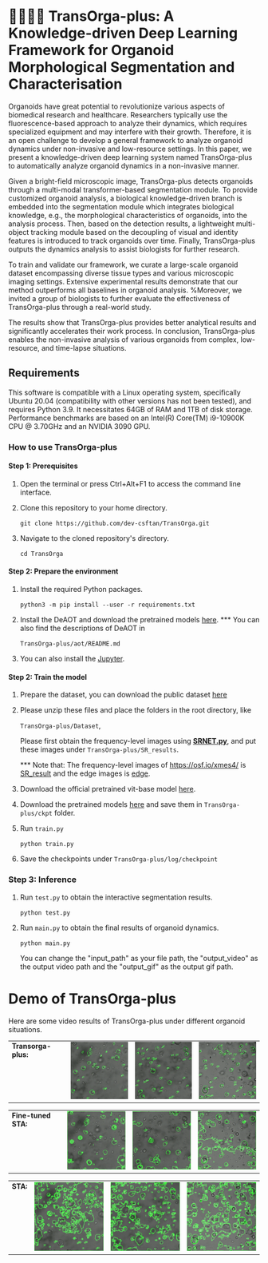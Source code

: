 # 🧑‍🔬🔬🦠 TransOrga-plus: A Knowledge-driven Deep Learning Framework for Organoid Morphological Segmentation and Characterisation

Organoids have great potential to revolutionize various aspects of biomedical research and healthcare. Researchers typically use the fluorescence-based approach to analyze their dynamics, which requires specialized equipment and may interfere with their growth. Therefore, it is an open challenge to develop a general framework to analyze organoid dynamics under non-invasive and low-resource settings. In this paper, we present a knowledge-driven deep learning system named TransOrga-plus to automatically analyze organoid dynamics in a non-invasive manner.

Given a bright-field microscopic image, TransOrga-plus detects organoids through a multi-modal transformer-based segmentation module. To provide customized organoid analysis, a biological knowledge-driven branch is embedded into the segmentation module which integrates biological knowledge, e.g., the morphological characteristics of organoids, into the analysis process. Then, based on the detection results, a lightweight multi-object tracking module based on the decoupling of visual and identity features is introduced to track organoids over time. Finally, TransOrga-plus outputs the dynamics analysis to assist biologists for further research.

To train and validate our framework, we curate a large-scale organoid dataset encompassing diverse tissue types and various microscopic imaging settings. Extensive experimental results demonstrate that our method outperforms all baselines in organoid analysis. %Moreover, we invited a group of biologists to further evaluate the effectiveness of TransOrga-plus through a real-world study. 

The results show that TransOrga-plus provides better analytical results and significantly accelerates their work process. In conclusion, TransOrga-plus enables the non-invasive analysis of various organoids from complex, low-resource, and time-lapse situations.

## Requirements
This software is compatible with a Linux operating system, specifically Ubuntu 20.04 (compatibility with other versions has not been tested), and requires Python 3.9. It necessitates 64GB of RAM and 1TB of disk storage. Performance benchmarks are based on an Intel(R) Core(TM) i9-10900K CPU @ 3.70GHz and an NVIDIA 3090 GPU.
### How to use TransOrga-plus 
#### Step 1: Prerequisites

1. Open the terminal or press Ctrl+Alt+F1 to access the command line interface.

2. Clone this repository to your home directory.

    ```
    git clone https://github.com/dev-csftan/TransOrga.git
    ```

3. Navigate to the cloned repository's directory.
    ```
    cd TransOrga
    ```


#### Step 2: Prepare the environment
1. Install the required Python packages.

    ```
    python3 -m pip install --user -r requirements.txt
    ```
2. Install the DeAOT and download the pretrained models [here](https://github.com/chen-si-jia/DeAOT).
    *** You can also find the descriptions of DeAOT in
    ```
    TransOrga-plus/aot/README.md
    ```
3. You can also install the [Jupyter](https://jupyter.org/install).


#### Step 2: Train the model
1. Prepare the dataset, you can download the public dataset [here](https://osf.io/xmes4/)
2. Please unzip these files and place the folders in the root directory, like 

    `TransOrga-plus/Dataset`,
    
    Please first obtain the frequency-level images using **[SRNET.py](SRNet.py)**, and put these images under `TransOrga-plus/SR_results`.
    
    *** Note that: The frequency-level images of https://osf.io/xmes4/ is [SR_result](https://drive.google.com/file/d/1F0eUE39K6k09U5Ib7aHPvmsgOzLD-U5_/view?usp=sharing) and the edge images is [edge](https://drive.google.com/file/d/1DJslK0MAXTmoflxycCBbMOZKXjpCqMJc/view?usp=sharing).

3. Download the official pretrained vit-base model [here](https://drive.google.com/file/d/11UcqfiWLkDjOlUf2bQ17KKusi93lPXhn/view?usp=sharing).

4. Download the pretrained models [here](https://drive.google.com/drive/folders/1VzHqXmPPgQHFGAQc2a3H8XnC04fjOV12?usp=sharing) and save them in `TransOrga-plus/ckpt` folder.


5. Run `train.py`

    ```
    python train.py
    ```

6. Save the checkpoints under `TransOrga-plus/log/checkpoint`

<h3>Step 3: Inference</h3>

1. Run `test.py` to obtain the interactive segmentation results.

    ```
    python test.py
    ```

2. Run `main.py` to obtain the final results of organoid dynamics.

    ```
    python main.py
    ```

    You can change the "input_path" as your file path, the "output_video" as the output video path and the "output_gif" as the output gif path.


# Demo of TransOrga-plus
Here are some video results of TransOrga-plus under different organoid situations.
<table>
  <tr>
      <td style="vertical-align: top; text-align: left;">
      <strong>Transorga-plus:</strong><br>
    </td>
    <td style="text-align: center;">
      <img src="demo1.gif" alt="Demo 1" style="width: 150px;">
    </td>
    <td style="text-align: center;">
      <img src="demo2.gif" alt="Demo 2" style="width: 150px;">
    </td>
    <td style="text-align: center;">
      <img src="demo3.gif" alt="Demo 3" style="width: 150px;">
    </td>
    
  </tr>
</table>
<table>
  <tr>
      <td style="vertical-align: top; text-align: left;">
      <strong>Fine-tuned STA:</strong><br>
    </td>
    <td style="text-align: center;">
      <img src="demo1-2.gif" alt="Demo 1" style="width: 150px;">
    </td>
    <td style="text-align: center;">
      <img src="demo2-2.gif" alt="Demo 2" style="width: 150px;">
    </td>
    <td style="text-align: center;">
      <img src="demo3-2.gif" alt="Demo 3" style="width: 150px;">
    </td>
    
  </tr>
</table>
<table>
  <tr>
      <td style="vertical-align: top; text-align: left;">
      <strong>STA:</strong><br>
    </td>
    <td style="text-align: center;">
      <img src="demo1-3.gif" alt="Demo 1" style="width: 150px;">
    </td>
    <td style="text-align: center;">
      <img src="demo2-3.gif" alt="Demo 2" style="width: 150px;">
    </td>
    <td style="text-align: center;">
      <img src="demo3-3.gif" alt="Demo 3" style="width: 150px;">
    </td>
    
  </tr>
</table>
